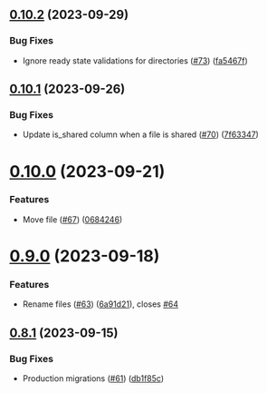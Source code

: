 ## [0.10.2](https://github.com/hawks-atlanta/metadata-scala/compare/v0.10.1...v0.10.2) (2023-09-29)


### Bug Fixes

* Ignore ready state validations for directories ([#73](https://github.com/hawks-atlanta/metadata-scala/issues/73)) ([fa5467f](https://github.com/hawks-atlanta/metadata-scala/commit/fa5467f86bda9312a6dad474bbdd3f5360a875c9))



## [0.10.1](https://github.com/hawks-atlanta/metadata-scala/compare/v0.10.0...v0.10.1) (2023-09-26)


### Bug Fixes

* Update is_shared column when a file is shared ([#70](https://github.com/hawks-atlanta/metadata-scala/issues/70)) ([7f63347](https://github.com/hawks-atlanta/metadata-scala/commit/7f63347667d0095616e8d09641d264e888f44ffb))



# [0.10.0](https://github.com/hawks-atlanta/metadata-scala/compare/v0.9.0...v0.10.0) (2023-09-21)


### Features

* Move file ([#67](https://github.com/hawks-atlanta/metadata-scala/issues/67)) ([0684246](https://github.com/hawks-atlanta/metadata-scala/commit/06842463a6c24c2b38569991bfb8cb6c5caf15e6))



# [0.9.0](https://github.com/hawks-atlanta/metadata-scala/compare/v0.8.1...v0.9.0) (2023-09-18)


### Features

* Rename files ([#63](https://github.com/hawks-atlanta/metadata-scala/issues/63)) ([6a91d21](https://github.com/hawks-atlanta/metadata-scala/commit/6a91d2119e034c70c3381b2475da9434d77f02b7)), closes [#64](https://github.com/hawks-atlanta/metadata-scala/issues/64)



## [0.8.1](https://github.com/hawks-atlanta/metadata-scala/compare/v0.8.0...v0.8.1) (2023-09-15)


### Bug Fixes

* Production migrations ([#61](https://github.com/hawks-atlanta/metadata-scala/issues/61)) ([db1f85c](https://github.com/hawks-atlanta/metadata-scala/commit/db1f85c28a2b64000e81341ce4f880bbcc748da3))



